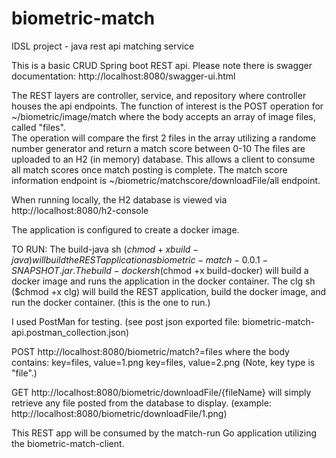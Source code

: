 # biometric-match
IDSL project - java rest api matching service

This is a basic CRUD Spring boot REST api.  Please note there is swagger documentation: http://localhost:8080/swagger-ui.html

The REST layers are controller, service, and repository where controller houses the api endpoints.
The function of interest is the POST operation for ~/biometric/image/match where the body accepts an array of image files,  called "files".  
The operation will compare the first 2 files in the array utilizing a randome number generator and return a match score between 0-10
The files are uploaded to an H2 (in memory) database.  This allows a client to consume all match scores once match posting is complete.  The match score information endpoint is ~/biometric/matchscore/downloadFile/all endpoint.

When running locally, the H2 database is viewed via http://localhost:8080/h2-console 

The application is configured to create a docker image.

TO RUN: 
The build-java sh ($chmod +x build-java) will build the REST application as biometric-match-0.0.1-SNAPSHOT.jar.
The build-docker sh ($chmod +x build-docker) will build a docker image and runs the application in the docker container.
The clg sh ($chmod +x clg) will build the REST application, build the docker image, and run the docker container.  (this is the one to run.)

I used PostMan for testing.  (see post json exported file: biometric-match-api.postman_collection.json)

POST http://localhost:8080/biometric/match?=files where the body contains:
key=files, value=1.png
key=files, value=2.png
(Note, key type is "file".)

GET http://localhost:8080/biometric/downloadFile/{fileName} will simply retrieve any file posted from the database to display.
(example: http://localhost:8080/biometric/downloadFile/1.png)

This REST app will be consumed by the match-run Go application utilizing the biometric-match-client.
